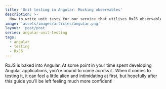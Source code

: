 ```yaml
---
title: 'Unit testing in Angular: Mocking observables'
description: >-
  How to write unit tests for our service that utilises RxJS observables.
image: 'assets/images/articles/angular.png'
layout: 'post/post'
series: angular-unit-testing
tags:
  - angular
  - testing
  - RxJS
---
```


RxJS is baked into Angular. At some point in your time spent developing Angular applications, you're bound to come across it. When it comes to testing it, it can feel a little alien and intimidating at first, but hopefully after this guide you'll be left feeling much more confident!
